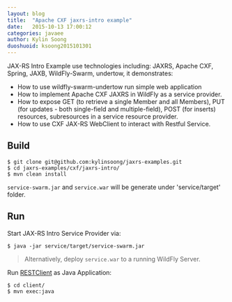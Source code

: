 ```yaml
---
layout: blog
title:  "Apache CXF jaxrs-intro example"
date:   2015-10-13 17:00:12
categories: javaee
author: Kylin Soong
duoshuoid: ksoong2015101301
---
```


JAX-RS Intro Example use technologies including: JAXRS, Apache CXF, Spring, JAXB, WildFly-Swarm, undertow, it demonstrates:

* How to use wildfly-swarm-undertow run simple web application
* How to implement Apache CXF JAXRS in WildFly as a service provider.
* How to expose GET (to retrieve a single Member and all Members), PUT (for updates - both single-field and multiple-field), POST (for inserts) resources, subresources in a service resource provider.
* How to use CXF JAX-RS WebClient to interact with Restful Service.

## Build

~~~
$ git clone git@github.com:kylinsoong/jaxrs-examples.git
$ cd jaxrs-examples/cxf/jaxrs-intro/
$ mvn clean install
~~~

`service-swarm.jar` and `service.war` will be generate under 'service/target' folder.

## Run

Start JAX-RS Intro Service Provider via:

~~~
$ java -jar service/target/service-swarm.jar
~~~

> Alternatively, deploy `service.war` to a running WildFly Server.

Run [RESTClient](https://raw.githubusercontent.com/kylinsoong/jaxrs-examples/master/cxf/jaxrs-intro/client/src/main/java/org/apache/cxf/rs/examples/RESTClient.java) as Java Application:

~~~
$ cd client/
$ mvn exec:java
~~~


